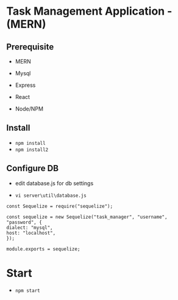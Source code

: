 # Task Management Application - (MERN)

## Prerequisite

- MERN

- Mysql
- Express
- React
- Node/NPM

## Install

- `npm install`
- `npm install2`

## Configure DB

- edit database.js for db settings

- `vi server\util\database.js`

```
const Sequelize = require("sequelize");

const sequelize = new Sequelize("task_manager", "username", "password", {
dialect: "mysql",
host: "localhost",
});

module.exports = sequelize;
```

# Start

- `npm start`
